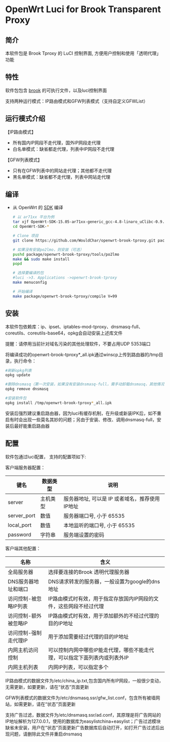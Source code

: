 OpenWrt Luci for Brook Transparent Proxy
===


简介
---

 本软件包是 Brook Tproxy 的 LuCI 控制界面, 方便用户控制和使用「透明代理」功能
 

特性
---

软件包包含 [brook][1] 的可执行文件，以及luci控制界面  

支持两种运行模式：IP路由模式和GFW列表模式（支持自定义GFWList）

运行模式介绍
---
【IP路由模式】
 - 所有国内IP网段不走代理，国外IP网段走代理
 - 白名单模式：缺省都走代理，列表中IP网段不走代理

【GFW列表模式】
 - 只有在GFW列表中的网站走代理；其他都不走代理
 - 黑名单模式：缺省都不走代理，列表中网站走代理

编译
---

 - 从 OpenWrt 的 [SDK][2] 编译
 
   ```bash
   # 以 ar71xx 平台为例
   tar xjf OpenWrt-SDK-15.05-ar71xx-generic_gcc-4.8-linaro_uClibc-0.9.33.2.Linux-x86_64.tar.bz2
   cd OpenWrt-SDK-*

   # Clone 项目
   git clone https://github.com/WouldChar/openwrt-brook-tproxy.git package/openwrt-brook-tproxy

   # 如果没有安装po2lmo，则安装（可选）
   pushd package/openwrt-brook-tproxy/tools/po2lmo
   make && sudo make install
   popd

   # 选择要编译的包 
   #luci ->3. Applications ->openwrt-brook-tproxy
   make menuconfig

   # 开始编译
   make package/openwrt-brook-tproxy/compile V=99
   ``` 
安装
--- 
本软件包依赖库：ip、ipset、iptables-mod-tproxy、dnsmasq-full、coreutils、coreutils-base64，opkg会自动安装上述库文件

提醒：请停用当前针对域名污染的其他处理软件，不要占用UDP 5353端口

将编译成功的openwrt-brook-tproxy*_all.ipk通过winscp上传到路由器的/tmp目录，执行命令：

   ```bash
   #刷新opkg列表
   opkg update
   
   #删除dnsmasq（第一次安装，如果没有安装dnsmasq-full，需手动卸载dnsmasq，其他情况下不需要）
   opkg remove dnsmasq 
   
   #安装软件包
   opkg install /tmp/openwrt-brook-tproxy*_all.ipk 
   ```
安装后强烈建议重启路由器，因为luci有缓存机制，在升级或新装IPK后，如不重启有时会出现一些莫名其妙的问题；另由于安装、修改、调用dnsmasq-full，安装后最好能重启路由器

配置
---

   软件包通过luci配置， 支持的配置项如下:  
   
   客户端服务器配置：

   键名           | 数据类型   | 说明
   ---------------|------------|-----------------------------------------------
   server         | 主机类型   | 服务器地址, 可以是 IP 或者域名，推荐使用IP地址
   server_port    | 数值       | 服务器端口号, 小于 65535   
   local_port     | 数值       | 本地监听的端口号, 小于 65535
   password       | 字符串     | 服务端设置的密码
   

   客户端其他配置：
   
   名称                        | 含义
   ----------------------------|-----------------------------------------------------------
   全局服务器                  | 选择要连接的Brook 透明代理服务器
   DNS服务器地址和端口         | DNS请求转发的服务器，一般设置为google的dns地址
   访问控制-被忽略IP列表       | IP路由模式时有效，用于指定存放国内IP网段的文件，这些网段不经过代理
   访问控制-额外被忽略IP       | IP路由模式时有效，用于添加额外的不经过代理的目的IP地址
   访问控制-强制走代理IP       | 用于添加需要经过代理的目的IP地址
   内网主机访问控制            | 可以控制内网中哪些IP能走代理，哪些不能走代理，可以指定下面列表内或列表外IP
   内网主机列表                | 内网IP列表，可以指定多个
   
   
   IP路由模式的数据文件为/etc/china_ip.txt,包含国内所有IP网段，一般很少变动，无需更新，如要更新，请在“状态”页面更新
   
   GFW列表模式的数据文件为/etc/dnsmasq.ssr/gfw_list.conf，包含所有被墙网站，如需更新，请在“状态”页面更新
   
   支持广告过滤，数据文件为/etc/dnsmasq.ssr/ad.conf，其原理是将广告网站的IP地址解析为127.0.0.1，使用的数据库为easylistchina+easylist；广告过滤模块缺省未安装，用户在“状态”页面更新广告数据库后自动打开，如打开广告过滤后出现问题，请删除此文件并重启dnsmasq

  [1]: https://github.com/txthinking/brook
  [2]: https://wiki.openwrt.org/doc/howto/obtain.firmware.sdk
